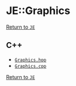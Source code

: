 # JE::Graphics

[Return to `JE`](/docs/je.md)

## C++

- [`Graphics.hpp`](/src/je/Graphics.hpp)
- [`Graphics.cpp`](/src/je/Graphics.cpp)

[Return to `JE`](/docs/je.md)
